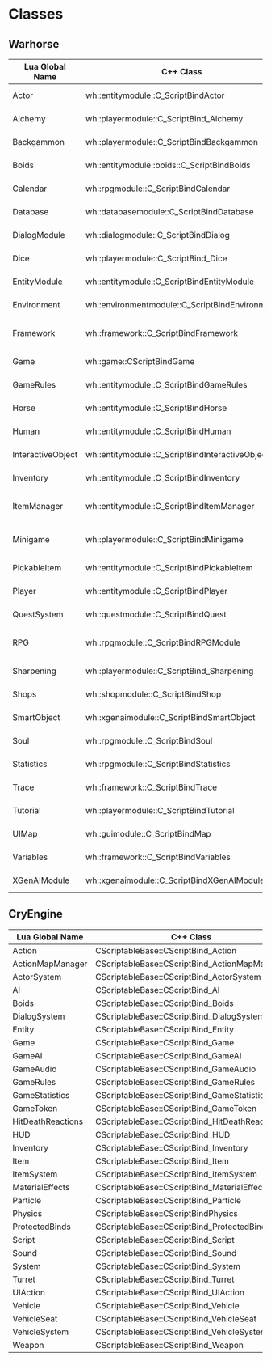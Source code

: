 <!-- TITLE: Classes -->

# Classes
## Warhorse

Lua Global Name | C++ Class | Function Reference
--- | --- | ---
Actor | wh::entitymodule::C_ScriptBindActor | [Function Reference](classes/actor)
Alchemy | wh::playermodule::C_ScriptBind_Alchemy | [Function Reference](classes/alchemy)
Backgammon | wh::playermodule::C_ScriptBindBackgammon | [Function Reference](classes/backgammon)
Boids | wh::entitymodule::boids::C_ScriptBindBoids | [Function Reference](classes/boids)
Calendar | wh::rpgmodule::C_ScriptBindCalendar | [Function Reference](classes/calendar)
Database | wh::databasemodule::C_ScriptBindDatabase | [Function Reference](classes/database)
DialogModule | wh::dialogmodule::C_ScriptBindDialog | [Function Reference](classes/dialog)
Dice | wh::playermodule::C_ScriptBind_Dice | [Function Reference](classes/dice)
EntityModule | wh::entitymodule::C_ScriptBindEntityModule | [Function Reference](classes/entitymodule)
Environment | wh::environmentmodule::C_ScriptBindEnvironment | [Function Reference](classes/environment)
Framework | wh::framework::C_ScriptBindFramework | [Function Reference](classes/framework) (completed)
Game | wh::game::CScriptBindGame | [Function Reference](classes/game)
GameRules | wh::entitymodule::C_ScriptBindGameRules | [Function Reference](classes/gamerules)
Horse | wh::entitymodule::C_ScriptBindHorse | [Function Reference](classes/horse)
Human | wh::entitymodule::C_ScriptBindHuman | [Function Reference](classes/human)
InteractiveObject | wh::entitymodule::C_ScriptBindInteractiveObject | [Function Reference](classes/interactiveobject)
Inventory | wh::entitymodule::C_ScriptBindInventory | [Function Reference](classes/inventory)
ItemManager | wh::entitymodule::C_ScriptBindItemManager | [Function Reference](classes/itemmanager) (completed)
Minigame | wh::playermodule::C_ScriptBindMinigame | [Function Reference](classes/minigame) (completed)
PickableItem | wh::entitymodule::C_ScriptBindPickableItem | [Function Reference](classes/pickableitem)
Player | wh::entitymodule::C_ScriptBindPlayer | [Function Reference](classes/player)
QuestSystem | wh::questmodule::C_ScriptBindQuest | [Function Reference](classes/questsystem)
RPG | wh::rpgmodule::C_ScriptBindRPGModule | [Function Reference](classes/rpg) (completed)
Sharpening | wh::playermodule::C_ScriptBind_Sharpening | [Function Reference](classes/sharpening)
Shops | wh::shopmodule::C_ScriptBindShop | [Function Reference](classes/shops)
SmartObject | wh::xgenaimodule::C_ScriptBindSmartObject | [Function Reference](classes/smartobject)
Soul | wh::rpgmodule::C_ScriptBindSoul | [Function Reference](classes/soul)
Statistics | wh::rpgmodule::C_ScriptBindStatistics | [Function Reference](classes/statistics)
Trace | wh::framework::C_ScriptBindTrace | [Function Reference](classes/trace)
Tutorial | wh::playermodule::C_ScriptBindTutorial | [Function Reference](classes/tutorial)
UIMap | wh::guimodule::C_ScriptBindMap | [Function Reference](classes/uimap)
Variables | wh::framework::C_ScriptBindVariables | [Function Reference](classes/variables)
XGenAIModule | wh::xgenaimodule::C_ScriptBindXGenAIModule | [Function Reference](classes/xgenaimodule)

## CryEngine

Lua Global Name | C++ Class
--- | ---
Action | CScriptableBase::CScriptBind_Action
ActionMapManager | CScriptableBase::CScriptBind_ActionMapManager
ActorSystem | CScriptableBase::CScriptBind_ActorSystem
AI | CScriptableBase::CScriptBind_AI
Boids | CScriptableBase::CScriptBind_Boids
DialogSystem | CScriptableBase::CScriptBind_DialogSystem
Entity | CScriptableBase::CScriptBind_Entity
Game | CScriptableBase::CScriptBind_Game
GameAI | CScriptableBase::CScriptBind_GameAI
GameAudio | CScriptableBase::CScriptBind_GameAudio
GameRules | CScriptableBase::CScriptBind_GameRules
GameStatistics | CScriptableBase::CScriptBind_GameStatistics
GameToken | CScriptableBase::CScriptBind_GameToken
HitDeathReactions | CScriptableBase::CScriptBind_HitDeathReactions
HUD | CScriptableBase::CScriptBind_HUD
Inventory | CScriptableBase::CScriptBind_Inventory
Item | CScriptableBase::CScriptBind_Item
ItemSystem | CScriptableBase::CScriptBind_ItemSystem
MaterialEffects | CScriptableBase::CScriptBind_MaterialEffects
Particle | CScriptableBase::CScriptBind_Particle
Physics | CScriptableBase::CScriptBindPhysics
ProtectedBinds | CScriptableBase::CScriptBind_ProtectedBinds
Script | CScriptableBase::CScriptBind_Script
Sound | CScriptableBase::CScriptBind_Sound
System | CScriptableBase::CScriptBind_System
Turret | CScriptableBase::CScriptBind_Turret
UIAction | CScriptableBase::CScriptBind_UIAction
Vehicle | CScriptableBase::CScriptBind_Vehicle
VehicleSeat | CScriptableBase::CScriptBind_VehicleSeat
VehicleSystem | CScriptableBase::CScriptBind_VehicleSystem
Weapon | CScriptableBase::CScriptBind_Weapon